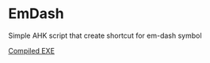 # EmDash
Simple AHK script that create shortcut for em-dash symbol

[Compiled EXE](https://github.com/rilaveon/EmDash/releases/download/prod/EmDash.exe)
